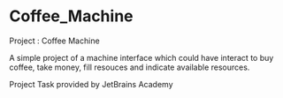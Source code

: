 # Coffee_Machine
Project : Coffee Machine

A simple project of a machine interface which could have interact to buy coffee, take money, fill resouces and indicate available resources.

Project Task provided by JetBrains Academy
